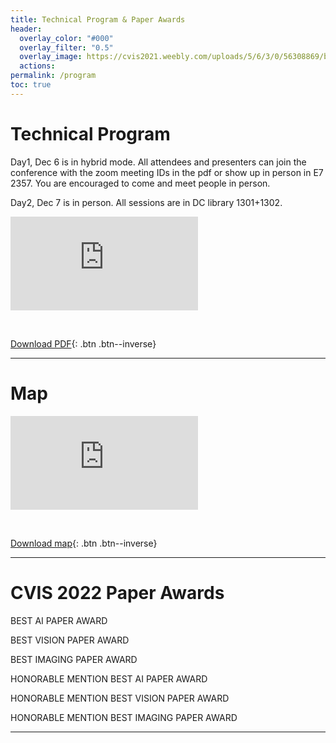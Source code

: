 ```yaml
---
title: Technical Program & Paper Awards
header:
  overlay_color: "#000"
  overlay_filter: "0.5"
  overlay_image: https://cvis2021.weebly.com/uploads/5/6/3/0/56308869/background-images/236520036.jpg
  actions:
permalink: /program
toc: true
---
```


# Technical Program

Day1, Dec 6 is in hybrid mode.
All attendees and presenters can join the conference with the zoom meeting IDs in the pdf or show up in person in E7 2357. You are encouraged to come and meet people in person.

Day2, Dec 7 is in person. All sessions are in DC library 1301+1302.

<embed src="https://drive.google.com/viewerng/
viewer?embedded=true&url=https://cvis2022.github.io/assets/Schedule-cvis2022.pdf"> 

<br>

[Download PDF](assets/Schedule-cvis2022.pdf){: .btn .btn--inverse}

---

# Map

<embed src="https://drive.google.com/viewerng/
viewer?embedded=true&url=https://cvis2022.github.io/assets/067E7_02FLR.pdf"> 

<br>

[Download map](assets/067E7_02FLR.pdf){: .btn .btn--inverse}

---

# CVIS 2022 Paper Awards

BEST AI PAPER AWARD



BEST VISION PAPER AWARD



BEST IMAGING PAPER AWARD



HONORABLE MENTION BEST AI PAPER AWARD



HONORABLE MENTION BEST VISION PAPER AWARD



HONORABLE MENTION BEST IMAGING PAPER AWARD

----
